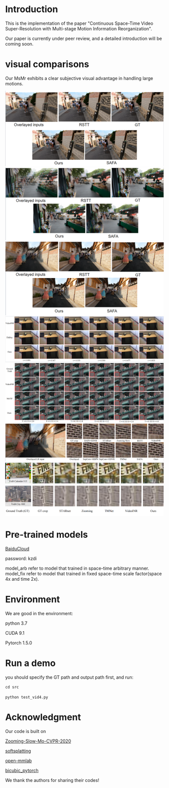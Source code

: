 # Introduction

This is the implementation of  the paper "Continuous Space-Time Video Super-Resolution with Multi-stage Motion Information Reorganization".

Our paper is currently under peer review, and a detailed introduction will be coming soon.
# visual comparisons
Our MsMr exhibits a clear subjective visual advantage in handling large motions.

![alt text](001.png "Optional title")
![alt text](002.png "Optional title")
![alt text](003.png "Optional title")
![alt text](004.png "Optional title")
![alt text](005.png "Optional title")
![alt text](006.png "Optional title")
![alt text](007.png "Optional title")


# Pre-trained models

[BaiduCloud](https://pan.baidu.com/s/1eiiLGqhOMman6CPgp9LeFA)

password: kzdi 

model_arb refer to model that trained in space-time arbitrary manner.
model_fix refer to model that trained in fixed space-time scale factor(space 4x and time 2x).


# Environment
We are good in the environment:

python 3.7

CUDA 9.1

Pytorch 1.5.0


# Run a demo


you should specify the GT path and output path first, and run:


```
cd src

python test_vid4.py
```

# Acknowledgment
Our code is built on

 [Zooming-Slow-Mo-CVPR-2020](https://github.com/Mukosame/Zooming-Slow-Mo-CVPR-2020)

 [softsplatting](https://github.com/sniklaus/softmax-splatting)

 [open-mmlab](https://github.com/open-mmlab)

 [bicubic_pytorch](https://github.com/sanghyun-son/bicubic_pytorch)
 
 We thank the authors for sharing their codes!

